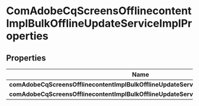 

# ComAdobeCqScreensOfflinecontentImplBulkOfflineUpdateServiceImplProperties

## Properties

Name | Type | Description | Notes
------------ | ------------- | ------------- | -------------
**comAdobeCqScreensOfflinecontentImplBulkOfflineUpdateServiceImplProjectPath** | [**ConfigNodePropertyArray**](ConfigNodePropertyArray.md) |  |  [optional]
**comAdobeCqScreensOfflinecontentImplBulkOfflineUpdateServiceImplScheduleFrequency** | [**ConfigNodePropertyString**](ConfigNodePropertyString.md) |  |  [optional]



